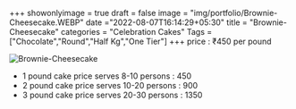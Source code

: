+++
showonlyimage = true
draft = false
image = "img/portfolio/Brownie-Cheesecake.WEBP"
date ="2022-08-07T16:14:29+05:30"
title = "Brownie-Cheesecake"
categories = "Celebration Cakes"
Tags = ["Chocolate","Round","Half Kg","One Tier"]
+++
price : ₹450 per pound
<!--more-->
![Brownie-Cheesecake](/img/portfolio/Brownie-Cheesecake.WEBP)
* 1 pound cake price serves 8-10 persons : 450
* 2 pound cake price serves 10-20 persons : 900
* 3 pound cake price serves 20-30 persons : 1350
